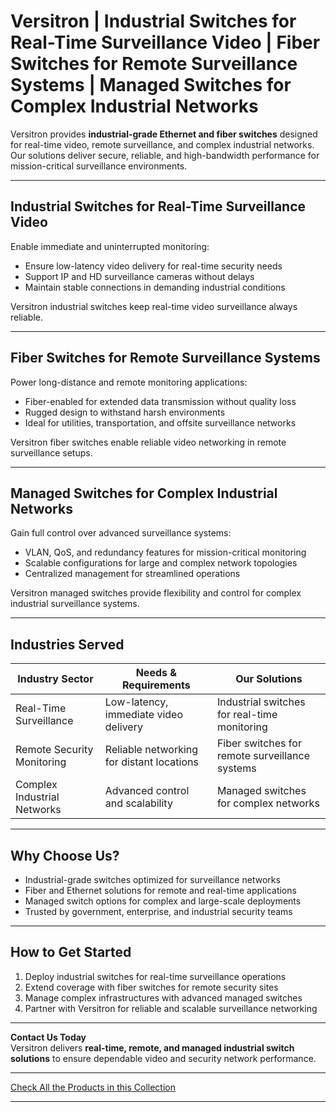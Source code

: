 # Versitron | Industrial Switches for Real-Time Surveillance Video | Fiber Switches for Remote Surveillance Systems | Managed Switches for Complex Industrial Networks  

Versitron provides **industrial-grade Ethernet and fiber switches** designed for real-time video, remote surveillance, and complex industrial networks. Our solutions deliver secure, reliable, and high-bandwidth performance for mission-critical surveillance environments.  

---  

## Industrial Switches for Real-Time Surveillance Video  

Enable immediate and uninterrupted monitoring:  

- Ensure low-latency video delivery for real-time security needs  
- Support IP and HD surveillance cameras without delays  
- Maintain stable connections in demanding industrial conditions  

Versitron industrial switches keep real-time video surveillance always reliable.  

---  

## Fiber Switches for Remote Surveillance Systems  

Power long-distance and remote monitoring applications:  

- Fiber-enabled for extended data transmission without quality loss  
- Rugged design to withstand harsh environments  
- Ideal for utilities, transportation, and offsite surveillance networks  

Versitron fiber switches enable reliable video networking in remote surveillance setups.  

---  

## Managed Switches for Complex Industrial Networks  

Gain full control over advanced surveillance systems:  

- VLAN, QoS, and redundancy features for mission-critical monitoring  
- Scalable configurations for large and complex network topologies  
- Centralized management for streamlined operations  

Versitron managed switches provide flexibility and control for complex industrial surveillance systems.  

---  

## Industries Served  

| Industry Sector             | Needs & Requirements                           | Our Solutions                                   |
|------------------------------|-----------------------------------------------|------------------------------------------------|
| Real-Time Surveillance       | Low-latency, immediate video delivery         | Industrial switches for real-time monitoring   |
| Remote Security Monitoring   | Reliable networking for distant locations     | Fiber switches for remote surveillance systems |
| Complex Industrial Networks  | Advanced control and scalability              | Managed switches for complex networks          |  

---  

## Why Choose Us?  

- Industrial-grade switches optimized for surveillance networks  
- Fiber and Ethernet solutions for remote and real-time applications  
- Managed switch options for complex and large-scale deployments  
- Trusted by government, enterprise, and industrial security teams  

---  

## How to Get Started  

1. Deploy industrial switches for real-time surveillance operations  
2. Extend coverage with fiber switches for remote security sites  
3. Manage complex infrastructures with advanced managed switches  
4. Partner with Versitron for reliable and scalable surveillance networking  

---  

**Contact Us Today**  
Versitron delivers **real-time, remote, and managed industrial switch solutions** to ensure dependable video and security network performance.  

---  

[Check All the Products in this Collection](https://www.versitron.com/collections/industrial-ethernet-switches)  

---    
